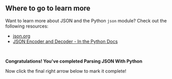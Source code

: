 ## Where to go to learn more

Want to learn more about JSON and the Python `json` module?  Check out the following resources:

* [json.org](https://www.json.org/)
* [JSON Encoder and Decoder - In the Python Docs](https://docs.python.org/3/library/json.html)

</br>

**Congratulations! You've completed Parsing JSON With Python**

Now click the final right arrow below to mark it complete!
